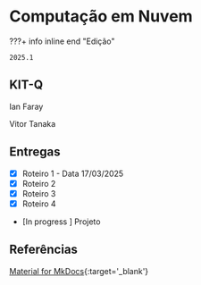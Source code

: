 # Computação em Nuvem


???+ info inline end "Edição"

    2025.1


## KIT-Q

Ian Faray 

Vitor Tanaka


## Entregas

- [x] Roteiro 1 - Data 17/03/2025
- [x] Roteiro 2
- [x] Roteiro 3
- [x] Roteiro 4
- [In progress ] Projeto


## Referências

[Material for MkDocs](https://squidfunk.github.io/mkdocs-material/reference/){:target='_blank'}